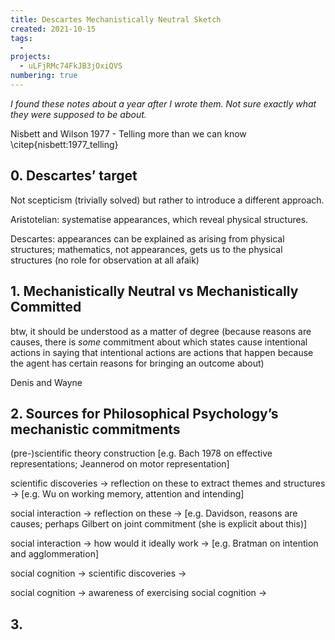 ```yaml
---
title: Descartes Mechanistically Neutral Sketch
created: 2021-10-15
tags:
  -
projects:
  - uLFjRMc74FkJB3jOxiQVS
numbering: true
---
```


*I found these notes about a year after I wrote them. Not sure exactly what they were supposed to be about.*


Nisbett and Wilson 1977 - Telling more than we can know \citep{nisbett:1977_telling}

## 0. Descartes’ target

Not scepticism (trivially solved) but rather to introduce a different approach.

Aristotelian: systematise appearances, which reveal physical structures.

Descartes: appearances can be explained as arising from physical structures; mathematics, not appearances, gets us to the physical structures (no role for observation at all afaik)






## 1. Mechanistically Neutral vs Mechanistically Committed

btw, it should be understood as a matter of degree (because reasons are causes, there is *some* commitment about which states cause intentional actions in saying that intentional actions are actions that happen because the agent has certain reasons for bringing an outcome about)

Denis and Wayne 


## 2. Sources for Philosophical Psychology’s mechanistic commitments

(pre-)scientific theory construction [e.g. Bach 1978 on effective representations; Jeannerod on motor representation]

scientific discoveries -> reflection on these to extract themes and structures -> [e.g. Wu on working memory, attention and intending]

social interaction -> reflection on these -> [e.g. Davidson, reasons are causes; perhaps Gilbert on joint commitment (she is explicit about this)]

social interaction -> how would it ideally work -> [e.g. Bratman on intention and agglommeration]

social cognition -> scientific discoveries ->

social cognition -> awareness of exercising social cognition ->


## 3. 